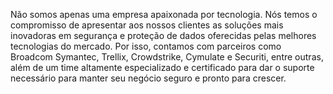 Não somos apenas uma empresa apaixonada por tecnologia. Nós temos o compromisso de apresentar aos nossos clientes as soluções mais inovadoras em segurança e proteção de dados oferecidas pelas melhores tecnologias do mercado. Por isso, contamos com parceiros como Broadcom Symantec, Trellix, Crowdstrike, Cymulate e Securiti, entre outras, além de um time altamente especializado e certificado para dar o suporte necessário para manter seu negócio seguro e pronto para crescer.
